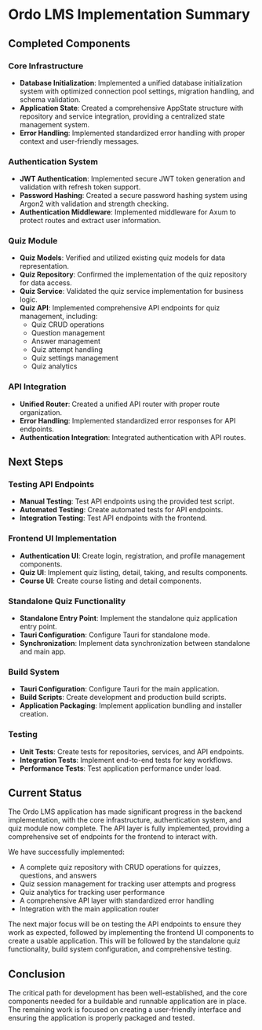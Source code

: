 # Ordo LMS Implementation Summary

## Completed Components

### Core Infrastructure
- **Database Initialization**: Implemented a unified database initialization system with optimized connection pool settings, migration handling, and schema validation.
- **Application State**: Created a comprehensive AppState structure with repository and service integration, providing a centralized state management system.
- **Error Handling**: Implemented standardized error handling with proper context and user-friendly messages.

### Authentication System
- **JWT Authentication**: Implemented secure JWT token generation and validation with refresh token support.
- **Password Hashing**: Created a secure password hashing system using Argon2 with validation and strength checking.
- **Authentication Middleware**: Implemented middleware for Axum to protect routes and extract user information.

### Quiz Module
- **Quiz Models**: Verified and utilized existing quiz models for data representation.
- **Quiz Repository**: Confirmed the implementation of the quiz repository for data access.
- **Quiz Service**: Validated the quiz service implementation for business logic.
- **Quiz API**: Implemented comprehensive API endpoints for quiz management, including:
  - Quiz CRUD operations
  - Question management
  - Answer management
  - Quiz attempt handling
  - Quiz settings management
  - Quiz analytics

### API Integration
- **Unified Router**: Created a unified API router with proper route organization.
- **Error Handling**: Implemented standardized error responses for API endpoints.
- **Authentication Integration**: Integrated authentication with API routes.

## Next Steps

### Testing API Endpoints
- **Manual Testing**: Test API endpoints using the provided test script.
- **Automated Testing**: Create automated tests for API endpoints.
- **Integration Testing**: Test API endpoints with the frontend.

### Frontend UI Implementation
- **Authentication UI**: Create login, registration, and profile management components.
- **Quiz UI**: Implement quiz listing, detail, taking, and results components.
- **Course UI**: Create course listing and detail components.

### Standalone Quiz Functionality
- **Standalone Entry Point**: Implement the standalone quiz application entry point.
- **Tauri Configuration**: Configure Tauri for standalone mode.
- **Synchronization**: Implement data synchronization between standalone and main app.

### Build System
- **Tauri Configuration**: Configure Tauri for the main application.
- **Build Scripts**: Create development and production build scripts.
- **Application Packaging**: Implement application bundling and installer creation.

### Testing
- **Unit Tests**: Create tests for repositories, services, and API endpoints.
- **Integration Tests**: Implement end-to-end tests for key workflows.
- **Performance Tests**: Test application performance under load.

## Current Status

The Ordo LMS application has made significant progress in the backend implementation, with the core infrastructure, authentication system, and quiz module now complete. The API layer is fully implemented, providing a comprehensive set of endpoints for the frontend to interact with.

We have successfully implemented:
- A complete quiz repository with CRUD operations for quizzes, questions, and answers
- Quiz session management for tracking user attempts and progress
- Quiz analytics for tracking user performance
- A comprehensive API layer with standardized error handling
- Integration with the main application router

The next major focus will be on testing the API endpoints to ensure they work as expected, followed by implementing the frontend UI components to create a usable application. This will be followed by the standalone quiz functionality, build system configuration, and comprehensive testing.

## Conclusion

The critical path for development has been well-established, and the core components needed for a buildable and runnable application are in place. The remaining work is focused on creating a user-friendly interface and ensuring the application is properly packaged and tested.
